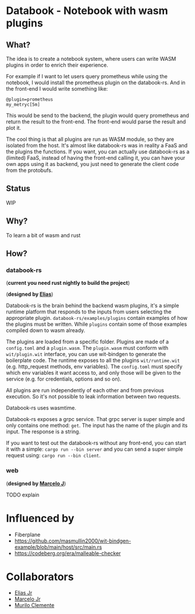 # Databook - Notebook with wasm plugins

## What?

The idea is to create a notebook system, where users can write WASM plugins in order to enrich their experience.

For example if I want to let users query prometheus while using the notebook, I would install the prometheus plugin on the databook-rs. And in the front-end I would write something like:


```
@plugin=prometheus
my_metryc[5m]
```

This would be send to the backend, the plugin would query prometheus and return the result to the front-end. The front-end would parse the result and plot it.

The cool thing is that all plugins are run as WASM module, so they are isolated from the host. It's almost like databook-rs was in reality a FaaS and the plugins the functions. If you want, you can actually use databook-rs as a (limited) FaaS, instead of having the front-end calling it, you can have your own apps using it as backend, you just need to generate the client code from the protobufs. 

## Status

WIP

## Why?

To learn a bit of wasm and rust

## How?

### databook-rs

(**current you need rust nightly to build the project**)

(**designed by [Elias](https://elias.sh)**)

Databook-rs is the brain behind the backend wasm plugins, it's a simple runtime platform that responds to the inputs from users selecting the appropriate plugin. `databook-rs/examples/plugins` contain examples of how the plugins must be written. While `plugins` contain some of those examples compiled down to wasm already. 

The plugins are loaded from a specific folder. Plugins are made of a `config.toml` and a `plugin.wasm`. The `plugin.wasm` must conform with `wit/plugin.wit` interface, you can use wit-bindgen to generate the boilerplate code. The runtime exposes to all the plugins `wit/runtime.wit` (e.g. http_request methods, env variables). The `config.toml` must specify which env variables it want access to, and only those will be given to the service (e.g. for credentials, options and so on).

All plugins are run independently of each other and from previous execution. So it's not possible to leak information between two requests.

Databook-rs uses wasmtime.

Databook-rs exposes a grpc service. That grpc server is super simple and only contains one method: `get`. The input has the name of the plugin and its input. The response is a string.

If you want to test out the databook-rs without any front-end, you can start it with a simple: `cargo run --bin server` and you can send a super simple request using: `cargo run --bin client`.

### web

(**designed by [Marcelo J](https://codeberg.org/marceloadsj1)**)

TODO explain


# Influenced by

- Fiberplane
- https://github.com/masmullin2000/wit-bindgen-example/blob/main/host/src/main.rs
- https://codeberg.org/era/malleable-checker 

# Collaborators 
- [Elias Jr](https://codeberg.org/era)
- [Marcelo Jr](https://codeberg.org/marceloadsj1)
- [Murilo Clemente](https://codeberg.org/muclemente)

